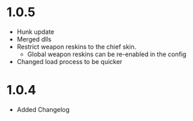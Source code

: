 # 1.0.5

- Hunk update
- Merged dlls
- Restrict weapon reskins to the chief skin.
    - Global weapon reskins can be re-enabled in the config
- Changed load process to be quicker

# 1.0.4

- Added Changelog

